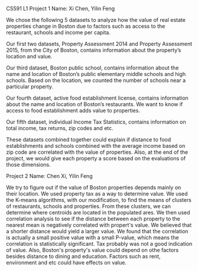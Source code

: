 CS591 L1 Project 1
Name: Xi Chen, Yilin Feng

We chose the following 5 datasets to analyze how the value of real estate properties change in Boston due to factors such as access to the restaurant, schools and income per capita.

Our first  two datasets, Property Assessment 2014 and Property Assessment 2015, from the City of Boston, contains information about the property’s location and value.

Our third dataset, Boston public school, contains information about the name and location of Boston’s public elementary middle schools and high schools. Based on the location, we counted the number of schools near a particular property. 

Our fourth dataset, active food establishment license, contains information about the name and location of Boston’s restaurants. We want to know if access to food establishment adds value to properties.  

Our fifth dataset, individual Income Tax Statistics, contains information on total income, tax returns, zip codes and etc. 

These datasets combined together could explain if distance to food establishments  and schools combined with the average income based on zip code are correlated with the value of properties. Also, at the end of the project, we would give each property a score based on the evaluations of those dimensions.   


Project 2
Name: Chen Xi, Yilin Feng


We try to figure out if the value of Boston properties depends mainly on their location. We used property tax as a way to determine value. 
We used the K-means algorithms, with our modification, to find the means of clusters of restaurants, schools and properties. From these clusters, we can determine where centroids are located in the populated ares. 
We then used correlation analysis to see if the distance between each property to the nearest mean is negatively correlated with propert's value. We believed that a shorter distance would yield a larger value. 
We found that the correlation is actually a small positive value with a small P-value, which means the correlation is statistically significant.
Tax probably was not a good indication of value. Also, Boston's property's value could depend on othe factors besides distance to dining and education. Factors such as rent, environment and etc could have effects on value. 
